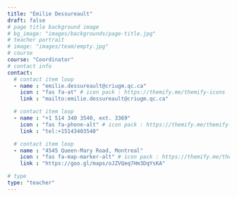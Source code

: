 ```yaml
---
title: "Émilie Dessureault"
draft: false
# page title background image
# bg_image: "images/backgrounds/page-title.jpg"
# teacher portrait
# image: "images/team/empty.jpg"
# course
course: "Coordinator"
# contact info
contact:
  # contact item loop
  - name : "emilie.dessureault@criugm.qc.ca"
    icon : "fas fa-at" # icon pack : https://themify.me/themify-icons
    link : "mailto:emilie.dessureault@criugm.qc.ca"

  # contact item loop
  - name : "+1 514 340 3540, ext. 3369"
    icon : "fas fa-phone-alt" # icon pack : https://themify.me/themify-icons
    link : "tel:+15143403540"

  # contact item loop
  - name : "4545 Queen-Mary Road, Montreal"
    icon : "fas fa-map-marker-alt" # icon pack : https://themify.me/themify-icons
    link : "https://goo.gl/maps/oJZVQeq7Hm3DqYsKA"

# type
type: "teacher"
---
```

